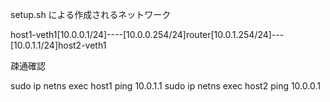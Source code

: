 
setup.sh による作成されるネットワーク

host1-veth1[10.0.0.1/24]----[10.0.0.254/24]router[10.0.1.254/24]---[10.0.1.1/24]host2-veth1

疎通確認

sudo ip netns exec host1 ping 10.0.1.1
sudo ip netns exec host2 ping 10.0.0.1
